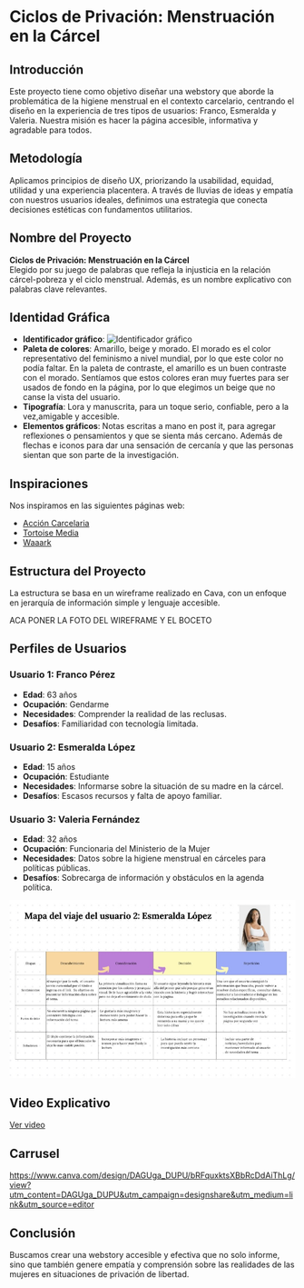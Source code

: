 # Ciclos de Privación: Menstruación en la Cárcel

## Introducción

Este proyecto tiene como objetivo diseñar una webstory que aborde la problemática de la higiene menstrual en el contexto carcelario, centrando el diseño en la experiencia de tres tipos de usuarios: Franco, Esmeralda y Valeria. Nuestra misión es hacer la página accesible, informativa y agradable para todos.

## Metodología

Aplicamos principios de diseño UX, priorizando la usabilidad, equidad, utilidad y una experiencia placentera. A través de lluvias de ideas y empatía con nuestros usuarios ideales, definimos una estrategia que conecta decisiones estéticas con fundamentos utilitarios.

## Nombre del Proyecto

**Ciclos de Privación: Menstruación en la Cárcel**  
Elegido por su juego de palabras que refleja la injusticia en la relación cárcel-pobreza y el ciclo menstrual. Además, es un nombre explicativo con palabras clave relevantes.

## Identidad Gráfica

- **Identificador gráfico**: ![Identificador gráfico](ruta/a/tu/imagen.jpg)
- **Paleta de colores**: Amarillo, beige y morado. El morado es el color representativo del feminismo a nivel mundial, por lo que este color no podía faltar. En la paleta de contraste, el amarillo es un buen contraste con el morado. Sentíamos que estos colores eran muy fuertes para ser usados de fondo en la página, por lo que elegimos un beige que no canse la vista del usuario. 
- **Tipografía**: Lora y manuscrita, para un toque serio, confiable, pero a la vez,amigable y accesible.
- **Elementos gráficos**: Notas escritas a mano en post it, para agregar reflexiones o pensamientos y que se sienta más cercano. Además de flechas e iconos para dar una sensación de cercanía y que las personas sientan que son parte de la investigación.
## Inspiraciones

Nos inspiramos en las siguientes páginas web:
- [Acción Carcelaria](https://accioncarcelaria.org/)
- [Tortoise Media](https://www.tortoisemedia.com/)
- [Waaark](https://waaark.com/)

## Estructura del Proyecto

La estructura se basa en un wireframe realizado en Cava, con un enfoque en jerarquía de información simple y lenguaje accesible.

ACA PONER LA FOTO DEL WIREFRAME Y EL BOCETO 

## Perfiles de Usuarios

### Usuario 1: Franco Pérez

- **Edad**: 63 años
- **Ocupación**: Gendarme
- **Necesidades**: Comprender la realidad de las reclusas.
- **Desafíos**: Familiaridad con tecnología limitada.

### Usuario 2: Esmeralda López

- **Edad**: 15 años
- **Ocupación**: Estudiante
- **Necesidades**: Informarse sobre la situación de su madre en la cárcel.
- **Desafíos**: Escasos recursos y falta de apoyo familiar.

### Usuario 3: Valeria Fernández

- **Edad**: 32 años
- **Ocupación**: Funcionaria del Ministerio de la Mujer
- **Necesidades**: Datos sobre la higiene menstrual en cárceles para políticas públicas.
- **Desafíos**: Sobrecarga de información y obstáculos en la agenda política.

![MAPA EXPERIENCIA DEL USUARIO](https://github.com/DomingaKP/Proyecto-Grafica/blob/d98d972590cc7947855ec1ec940ae3b9575ac3e0/Entrega%203/IMG_6669.jpg)


## Video Explicativo

[Ver video](https://youtu.be/R00SUeehn_A?si=NO_yqbrB7qag1Had)

## Carrusel

https://www.canva.com/design/DAGUga_DUPU/bRFquxktsXBbRcDdAiThLg/view?utm_content=DAGUga_DUPU&utm_campaign=designshare&utm_medium=link&utm_source=editor


## Conclusión

Buscamos crear una webstory accesible y efectiva que no solo informe, sino que también genere empatía y comprensión sobre las realidades de las mujeres en situaciones de privación de libertad.
